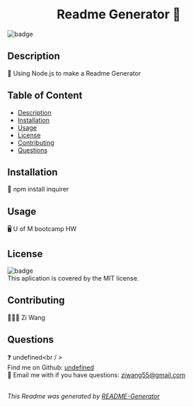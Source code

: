 
  <h1 align="center">Readme Generator 👋</h1>

  ![badge](https://img.shields.io/badge/license-MIT-brightgreen)<br />

  ## Description
  🔎 Using Node.js to make a Readme Generator

  ## Table of Content
  - [Description](#description)
  - [Installation](#installation)
  - [Usage](#usage)
  - [License](#license)
  - [Contributing](#contributing)
  - [Questions](#questions)

  ## Installation
  💾 npm install inquirer

  ## Usage
  🖥 U of M bootcamp HW

  ## License
  ![badge](https://img.shields.io/badge/license-MIT-brightgreen)
  <br />
  This aplication is covered by the MIT license.

  ## Contributing
  👨‍👧‍👦 Zi Wang

  ## Questions
  ❓ undefined<br / >
  <br />
  Find me on Github: [undefined](https://github.com/undefined)
 <br />
 📧 Email me with if you have questions: ziwang55@gmail.com<br /><br />

_This Readme was generated by [README-Generator](https://github.com/ZiWang55/HW8_ReadmeGenerator)_
